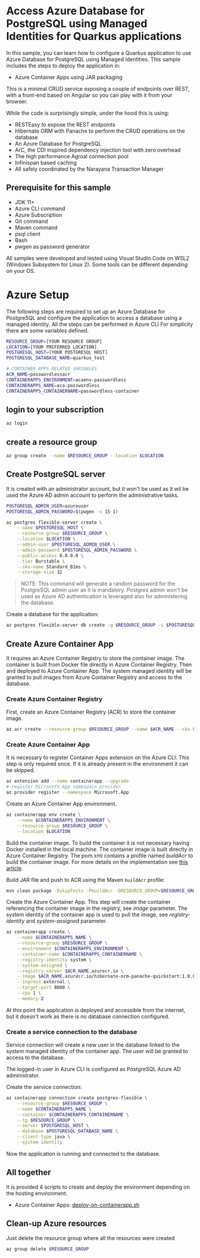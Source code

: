 # Access Azure Database for PostgreSQL using Managed Identities for Quarkus applications

In this sample, you can learn how to configure a Quarkus application to use Azure Database for PostgreSQL using Managed Identities. This sample includes the steps to deploy the application in:

* Azure Container Apps using JAR packaging

This is a minimal CRUD service exposing a couple of endpoints over REST,
with a front-end based on Angular so you can play with it from your browser.

While the code is surprisingly simple, under the hood this is using:
- RESTEasy to expose the REST endpoints
- Hibernate ORM with Panache to perform the CRUD operations on the database
- An Azure Database for PostgreSQL
- ArC, the CDI inspired dependency injection tool with zero overhead
- The high performance Agroal connection pool
- Infinispan based caching
- All safely coordinated by the Narayana Transaction Manager

## Prerequisite for this sample

* JDK 11+
* Azure CLI command
* Azure Subscription
* Git command
* Maven command
* psql client
* Bash
* pwgen as password generator

All samples were developed and tested using Visual Studio Code on WSL2 (Windows Subsystem for Linux 2). Some tools can be different depending on your OS.

# Azure Setup

The following steps are required to set up an Azure Database for PostgreSQL and configure the application to access a database using a managed identity. All the steps can be performed in Azure CLI
For simplicity there are some variables defined.

```bash
RESOURCE_GROUP=[YOUR RESOURCE GROUP]
LOCATION=[YOUR PREFERRED LOCATION]
POSTGRESQL_HOST=[YOUR POSTGRESQL HOST] 
POSTGRESQL_DATABASE_NAME=quarkus_test

# CONTAINER APPS RELATED VARIABLES
ACR_NAME=passwordlessacr
CONTAINERAPPS_ENVIRONMENT=acaenv-passwordless
CONTAINERAPPS_NAME=aca-passwordless
CONTAINERAPPS_CONTAINERNAME=passwordless-container
```

## login to your subscription

```bash
az login
```

## create a resource group

```bash
az group create --name $RESOURCE_GROUP --location $LOCATION
```

## Create PostgreSQL server

It is created with an administrator account, but it won't be used as it wil be used the Azure AD admin account to perform the administrative tasks.

```bash
POSTGRESQL_ADMIN_USER=azureuser
POSTGRESQL_ADMIN_PASSWORD=$(pwgen -s 15 1)

az postgres flexible-server create \
    --name $POSTGRESQL_HOST \
    --resource-group $RESOURCE_GROUP \
    --location $LOCATION \
    --admin-user $POSTGRESQL_ADMIN_USER \
    --admin-password $POSTGRESQL_ADMIN_PASSWORD \
    --public-access 0.0.0.0 \
    --tier Burstable \
    --sku-name Standard_B1ms \
    --storage-size 32  
```
> NOTE: This command will generate a random password for the PostgreSQL admin user as it is mandatory. Postgres admin won't be used as Azure AD authentication is leveraged also for administering the database.

Create a database for the application:

```bash
az postgres flexible-server db create -g $RESOURCE_GROUP -s $POSTGRESQL_HOST -d $POSTGRESQL_DATABASE_NAME
```

## Create Azure Container App

It requires an Azure Container Registry to store the container image. The container is built from Docker file directly in Azure Container Registry. Then and deployed to Azure Container App. The system managed identity will be granted to pull images from Azure Container Registry and access to the database.

### Create Azure Container Registry

First, create an Azure Container Registry (ACR) to store the container image.

```bash
az acr create --resource-group $RESOURCE_GROUP --name $ACR_NAME --sku Standard --location $LOCATION
```

### Create Azure Container App

It is necessary to register Container Apps extension on the Azure CLI. This step is only required once. If it is already present in the environment it can be skipped.

```bash
az extension add --name containerapp --upgrade
# register Microsoft.App namespace provider
az provider register --namespace Microsoft.App
```

Create an Azure Container App environment.

```bash
az containerapp env create \
    --name $CONTAINERAPPS_ENVIRONMENT \
    --resource-group $RESOURCE_GROUP \
    --location $LOCATION
```

Build the container image. To build the container it is not necessary having Docker installed in the local machine. The container image is built directly in Azure Container Registry. The pom.xml contains a profile named _buildAcr_ to build the container image. For more details on the implementation see [this article](https://techcommunity.microsoft.com/t5/fasttrack-for-azure/using-azure-container-registry-to-build-docker-images-for-java/ba-p/3563875).

Build JAR file and push to ACR using the Maven `buildAcr` profile:
```bash
mvn clean package -DskipTests -PbuildAcr -DRESOURCE_GROUP=$RESOURCE_GROUP -DACR_NAME=$ACR_NAME
```

Create the Azure Container App. This step will create the container referencing the container image in the registry, see _image_ parameter. The system identity of the container app is used to pull the image, see _registry-identity_ and _system-assigned_ parameter.
    
```bash
az containerapp create \
    --name $CONTAINERAPPS_NAME \
    --resource-group $RESOURCE_GROUP \
    --environment $CONTAINERAPPS_ENVIRONMENT \
    --container-name $CONTAINERAPPS_CONTAINERNAME \
    --registry-identity system \
    --system-assigned \
    --registry-server $ACR_NAME.azurecr.io \
    --image $ACR_NAME.azurecr.io/hibernate-orm-panache-quickstart:1.0.0-SNAPSHOT \
    --ingress external \
    --target-port 8080 \
    --cpu 1 \
    --memory 2
```


At this point the application is deployed and accessible from the internet, but it doesn't work as there is no database connection configured.

### Create a service connection to the database

Service connection will create a new user in the database linked to the system managed identity of the container app. The user will be granted to access to the database.

The logged-in user in Azure CLI is configured as PostgreSQL Azure AD administrator.

Create the service connection:

```bash
az containerapp connection create postgres-flexible \
    --resource-group $RESOURCE_GROUP \
    --name $CONTAINERAPPS_NAME \
    --container $CONTAINERAPPS_CONTAINERNAME \
    --tg $RESOURCE_GROUP \
    --server $POSTGRESQL_HOST \
    --database $POSTGRESQL_DATABASE_NAME \
    --client-type java \
    --system-identity
```

Now the application is running and connected to the database.

## All together

It is provided 4 scripts to create and deploy the environment depending on the hosting environment.

* Azure Container Apps: [deploy-on-containerapp.sh](azure/deploy-on-containerapp.sh)

## Clean-up Azure resources

Just delete the resource group where all the resources were created

```bash
az group delete $RESOURCE_GROUP
```

